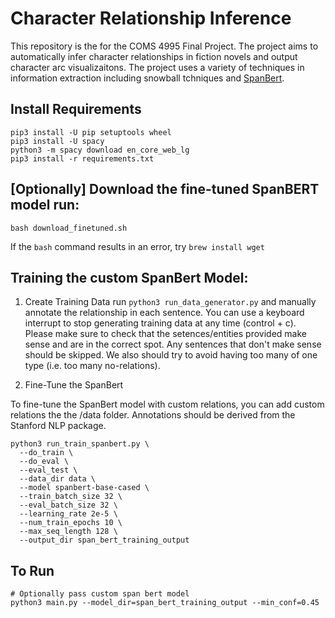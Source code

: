 # Character Relationship Inference

This repository is the for the COMS 4995 Final Project. The project aims to automatically infer character relationships in fiction novels and output character arc visualizaitons. The project uses a variety of techniques in information extraction including snowball tchniques and [SpanBert](https://github.com/gkaramanolakis/SpanBERT).


## Install Requirements

```
pip3 install -U pip setuptools wheel
pip3 install -U spacy
python3 -m spacy download en_core_web_lg
pip3 install -r requirements.txt
```

## [Optionally] Download the fine-tuned SpanBERT model run:


`bash download_finetuned.sh`

If the `bash` command results in an error, try `brew install wget`


## Training the custom SpanBert Model:

1. Create Training Data run `python3 run_data_generator.py` and manually annotate the relationship in each sentence. You can use a keyboard interrupt to stop generating training data at any time (control + c). Please make sure to check that the setences/entities provided make sense and are in the correct spot. Any sentences that don't make sense should be skipped. We also should try to avoid having too many of one type (i.e. too many no-relations).

2. Fine-Tune the SpanBert

To fine-tune the SpanBert model with custom relations, you can add custom relations the the /data folder. Annotations should be derived from the Stanford NLP package. 

```
python3 run_train_spanbert.py \
  --do_train \
  --do_eval \
  --eval_test \
  --data_dir data \
  --model spanbert-base-cased \
  --train_batch_size 32 \
  --eval_batch_size 32 \
  --learning_rate 2e-5 \
  --num_train_epochs 10 \
  --max_seq_length 128 \
  --output_dir span_bert_training_output
```

## To Run

```
# Optionally pass custom span bert model
python3 main.py --model_dir=span_bert_training_output --min_conf=0.45
```

